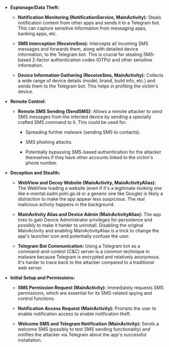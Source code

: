 - **Espionage/Data Theft:**
    
    - **Notification Monitoring (NotificationService, MainActivity):** Steals notification content from other apps and sends it to a Telegram bot. This can capture sensitive information from messaging apps, banking apps, etc.
        
    - **SMS Interception (ReceiveSms):** Intercepts all incoming SMS messages and forwards them, along with detailed device information, to the Telegram bot. This is crucial for stealing SMS-based 2-factor authentication codes (OTPs) and other sensitive information.
        
    - **Device Information Gathering (ReceiveSms, MainActivity):** Collects a wide range of device details (model, brand, build info, etc.) and sends them to the Telegram bot. This helps in profiling the victim's device.
        
- **Remote Control:**
    
    - **Remote SMS Sending (SendSMS):** Allows a remote attacker to send SMS messages from the infected device by sending a specially crafted SMS command to it. This could be used for:
        
        - Spreading further malware (sending SMS to contacts).
            
        - SMS phishing attacks.
            
        - Potentially bypassing SMS-based authentication for the attacker themselves if they have other accounts linked to the victim's phone number.
            
- **Deception and Stealth:**
    
    - **WebView and Decoy Website (MainActivity, MainActivityAlias):** The WebView loading a website (even if it's a legitimate-looking one like e-mental.ssdm.polri.go.id or a generic one like Google) is likely a distraction to make the app appear less suspicious. The real malicious activity happens in the background.
        
    - **MainActivity Alias and Device Admin (MainActivityAlias):** The app tries to gain Device Administrator privileges for persistence and possibly to make it harder to uninstall. Disabling the original MainActivity and enabling MainActivityAlias is a trick to change the app's launcher icon and potentially confuse the user.
        
    - **Telegram Bot Communication:** Using a Telegram bot as a command-and-control (C&C) server is a common technique in malware because Telegram is encrypted and relatively anonymous. It's harder to trace back to the attacker compared to a traditional web server.
        
- **Initial Setup and Permissions:**
    
    - **SMS Permission Request (MainActivity):** Immediately requests SMS permissions, which are essential for its SMS-related spying and control functions.
        
    - **Notification Access Request (MainActivity):** Prompts the user to enable notification access to enable notification theft.
        
    - **Welcome SMS and Telegram Notification (MainActivity):** Sends a welcome SMS (possibly to test SMS sending functionality) and notifies the attacker via Telegram about the app's successful installation.